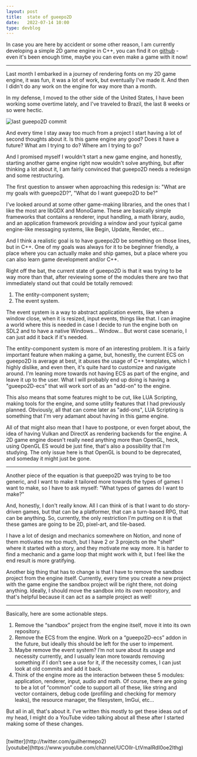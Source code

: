 ```yaml
---
layout: post
title:  state of gueepo2D
date:   2022-07-14 10:00
type: devblog
---
```


In case you are here by accident or some other reason, I am currently developing a simple 2D game engine in C++, you can find it on [github](https://github.com/guilhermepo2/gueepo2D) - even it's been enough time, maybe you can even make a game with it now!

---

Last month I embarked in a journey of rendering fonts on my 2D game engine, it was fun, it was a lot of work, but eventually I've made it. And then I didn't do any work on the engine for way more than a month.

In my defense, I moved to the other side of the United States, I have been working some overtime lately, and I've traveled to Brazil, the last 8 weeks or so were hectic.

![last gueepo2D commit](https://gueepo.me/images/gueepo2D_2.png)

And every time I stay away too much from a project I start having a lot of second thoughts about it. Is this game engine any good? Does it have a future? What am I trying to do? Where am I trying to go?

And I promised myself I wouldn't start a new game engine, and honestly, starting another game engine right now wouldn't solve anything, but after thinking a lot about it, I am fairly convinced that gueepo2D needs a redesign and some restructuring.

The first question to answer when approaching this redesign is: "What are my goals with gueepo2D?", "What do I want gueepo2D to be?"

I've looked around at some other game-making libraries, and the ones that I like the most are libGDX and MonoGame. These are basically simple frameworks that contains a renderer, input handling, a math library, audio, and an application framework providing a window and your typical game engine-like messaging systems, like Begin, Update, Render, etc...

And I think a realistic goal is to have gueepo2D be something on those lines, but in C++. One of my goals was always for it to be beginner friendly, a place where you can actually make and ship games, but a place where you can also learn game development and/or C++.

Right off the bat, the current state of gueepo2D is that it was trying to be way more than that, after reviewing some of the modules there are two that immediately stand out that could be totally removed:

1. The entity-component system;
2. The event system.

The event system is a way to abstract application events, like when a window close, when it is resized, input events, things like that. I can imagine a world where this is needed in case I decide to run the engine both on SDL2 and to have a native Windows... Window... But worst case scenario, I can just add it back if it's needed.

The entity-component system is more of an interesting problem. It is a fairly important feature when making a game, but, honestly, the current ECS on gueepo2D is average at best, it abuses the usage of C++ templates, which I highly dislike, and even then, it's quite hard to customize and navigate around. I'm leaning more towards not having ECS as part of the engine, and leave it up to the user. What I will probably end up doing is having a "gueepo2D-ecs" that will work sort of as an "add-on" to the engine.

This also means that some features might to be cut, like LUA Scripting, making tools for the engine, and some utility features that I had previously planned. Obviously, all that can come later as "add-ons", LUA Scripting is something that I'm very adamant about having in this game engine.

All of that might also mean that I have to postpone, or even forget about, the idea of having Vulkan and DirectX as rendering backends for the engine. A 2D game engine doesn't really need anything more than OpenGL, heck, using OpenGL ES would be just fine, that's also a possibility that I'm studying. The only issue here is that OpenGL is bound to be deprecated, and someday it might just be gone.

---

Another piece of the equation is that gueepo2D was trying to be too generic, and I want to make it tailored more towards the types of games I want to make, so I have to ask myself: "What types of games do I want to make?"

And, honestly, I don't really know. All I can think of is that I want to do story-driven games, but that can be a platformer, that can a turn-based RPG, that can be anything. So, currently, the only restriction I'm putting on it is that these games are going to be 2D, pixel-art, and tile-based.

I have a lot of design and mechanics somewhere on Notion, and none of them motivates me too much, but I have 2 or 3 projects on the "shelf" where it started with a story, and they motivate me way more. It is harder to find a mechanic and a game loop that might work with it, but I feel like the end result is more gratifying.

Another big thing that has to change is that I have to remove the sandbox project from the engine itself. Currently, every time you create a new project with the game engine the sandbox project will be right there, not doing anything. Ideally, I should move the sandbox into its own repository, and that's helpful because it can act as a sample project as well!

---

Basically, here are some actionable steps.

1. Remove the “sandbox” project from the engine itself, move it into its own repository.
2. Remove the ECS from the engine. Work on a “gueepo2D-ecs” addon in the future, but ideally this should be left for the user to impement.
3. Maybe remove the event system? I’m not sure about its usage and necessity currently, and I usually lean more towards removing something if I don’t see a use for it, if the necessity comes, I can just look at old commits and add it back.
4. Think of the engine more as the interaction between these 5 modules: application, renderer, input, audio and math. Of course, there are going to be a lot of “common” code to support all of these, like string and vector containers, debug code (profiling and checking for memory leaks), the resource manager, the filesystem, ImGui, etc…

But all in all, that's about it. I've written this mostly to get these ideas out of my head, I might do a YouTube video talking about all these after I started making some of these changes.

<br/>
[twitter](http://twitter.com/guilhermepo2)<br/>
[youtube](https://www.youtube.com/channel/UCOIlr-LtVmaIRdI0oe2lthg)